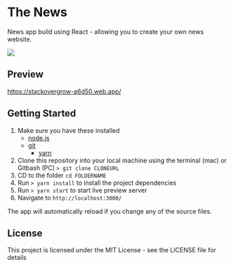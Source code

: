 # The News
News app build using React - allowing you to create your own news website.

<img src="https://rifatcholakov.com/wp-content/uploads/2020/08/Screenshot-52.png" />

## Preview

https://stackovergrow-a6d50.web.app/

## Getting Started
1. Make sure you have these installed
	- [node.js](http://nodejs.org/)
	- [git](http://git-scm.com/)
        - [yarn](https://yarnpkg.com/)
2. Clone this repository into your local machine using the terminal (mac) or Gitbash (PC) `> git clone CLONEURL`
3. CD to the folder `cd FOLDERNAME`
4. Run `> yarn install` to install the project dependencies
5. Run `> yarn start` to start live preview server
6. Navigate to `http://localhost:3000/`

The app will automatically reload if you change any of the source files.

## License
This project is licensed under the MIT License - see the LICENSE file for details

